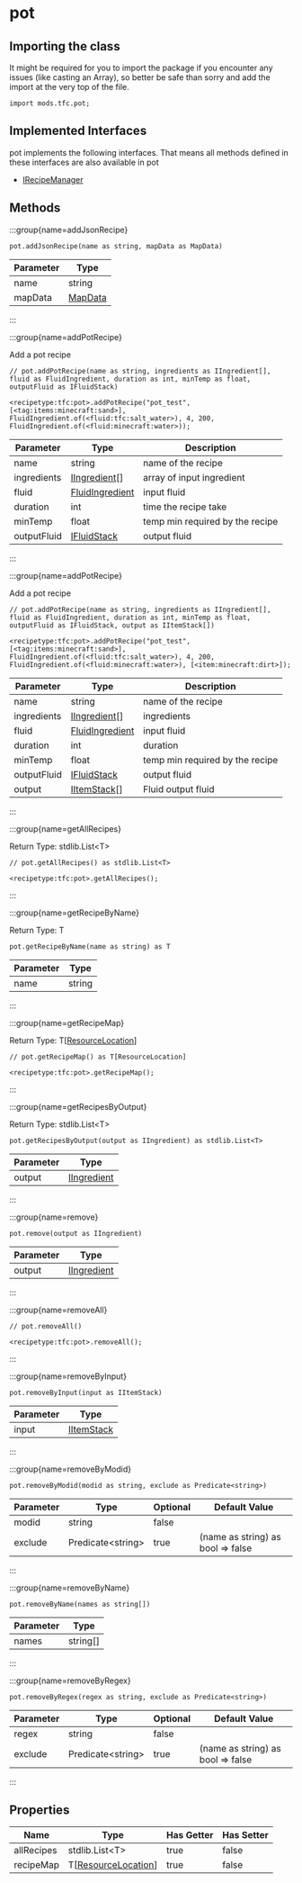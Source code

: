 # pot

## Importing the class

It might be required for you to import the package if you encounter any issues (like casting an Array), so better be safe than sorry and add the import at the very top of the file.
```zenscript
import mods.tfc.pot;
```


## Implemented Interfaces
pot implements the following interfaces. That means all methods defined in these interfaces are also available in pot

- [IRecipeManager](/vanilla/api/recipe/manager/IRecipeManager)

## Methods

:::group{name=addJsonRecipe}

```zenscript
pot.addJsonRecipe(name as string, mapData as MapData)
```

| Parameter |                 Type                 |
|-----------|--------------------------------------|
| name      | string                               |
| mapData   | [MapData](/vanilla/api/data/MapData) |


:::

:::group{name=addPotRecipe}

Add a pot recipe

```zenscript
// pot.addPotRecipe(name as string, ingredients as IIngredient[], fluid as FluidIngredient, duration as int, minTemp as float, outputFluid as IFluidStack)

<recipetype:tfc:pot>.addPotRecipe("pot_test", [<tag:items:minecraft:sand>], FluidIngredient.of(<fluid:tfc:salt_water>), 4, 200, FluidIngredient.of(<fluid:minecraft:water>));
```

|  Parameter  |                             Type                             |           Description           |
|-------------|--------------------------------------------------------------|---------------------------------|
| name        | string                                                       | name of the recipe              |
| ingredients | [IIngredient](/vanilla/api/ingredient/IIngredient)[]         | array of input ingredient       |
| fluid       | [FluidIngredient](/mods/TFCTweaker/api/FluidStackIngredient) | input fluid                     |
| duration    | int                                                          | time the recipe take            |
| minTemp     | float                                                        | temp min required by the recipe |
| outputFluid | [IFluidStack](/forge/api/fluid/IFluidStack)                  | output fluid                    |


:::

:::group{name=addPotRecipe}

Add a pot recipe

```zenscript
// pot.addPotRecipe(name as string, ingredients as IIngredient[], fluid as FluidIngredient, duration as int, minTemp as float, outputFluid as IFluidStack, output as IItemStack[])

<recipetype:tfc:pot>.addPotRecipe("pot_test", [<tag:items:minecraft:sand>], FluidIngredient.of(<fluid:tfc:salt_water>), 4, 200, FluidIngredient.of(<fluid:minecraft:water>), [<item:minecraft:dirt>]);
```

|  Parameter  |                             Type                             |           Description           |
|-------------|--------------------------------------------------------------|---------------------------------|
| name        | string                                                       | name of the recipe              |
| ingredients | [IIngredient](/vanilla/api/ingredient/IIngredient)[]         | ingredients                     |
| fluid       | [FluidIngredient](/mods/TFCTweaker/api/FluidStackIngredient) | input fluid                     |
| duration    | int                                                          | duration                        |
| minTemp     | float                                                        | temp min required by the recipe |
| outputFluid | [IFluidStack](/forge/api/fluid/IFluidStack)                  | output fluid                    |
| output      | [IItemStack](/vanilla/api/item/IItemStack)[]                 | Fluid output fluid              |


:::

:::group{name=getAllRecipes}

Return Type: stdlib.List&lt;T&gt;

```zenscript
// pot.getAllRecipes() as stdlib.List<T>

<recipetype:tfc:pot>.getAllRecipes();
```

:::

:::group{name=getRecipeByName}

Return Type: T

```zenscript
pot.getRecipeByName(name as string) as T
```

| Parameter |  Type  |
|-----------|--------|
| name      | string |


:::

:::group{name=getRecipeMap}

Return Type: T[[ResourceLocation](/vanilla/api/resource/ResourceLocation)]

```zenscript
// pot.getRecipeMap() as T[ResourceLocation]

<recipetype:tfc:pot>.getRecipeMap();
```

:::

:::group{name=getRecipesByOutput}

Return Type: stdlib.List&lt;T&gt;

```zenscript
pot.getRecipesByOutput(output as IIngredient) as stdlib.List<T>
```

| Parameter |                        Type                        |
|-----------|----------------------------------------------------|
| output    | [IIngredient](/vanilla/api/ingredient/IIngredient) |


:::

:::group{name=remove}

```zenscript
pot.remove(output as IIngredient)
```

| Parameter |                        Type                        |
|-----------|----------------------------------------------------|
| output    | [IIngredient](/vanilla/api/ingredient/IIngredient) |


:::

:::group{name=removeAll}

```zenscript
// pot.removeAll()

<recipetype:tfc:pot>.removeAll();
```

:::

:::group{name=removeByInput}

```zenscript
pot.removeByInput(input as IItemStack)
```

| Parameter |                    Type                    |
|-----------|--------------------------------------------|
| input     | [IItemStack](/vanilla/api/item/IItemStack) |


:::

:::group{name=removeByModid}

```zenscript
pot.removeByModid(modid as string, exclude as Predicate<string>)
```

| Parameter |          Type           | Optional |           Default Value           |
|-----------|-------------------------|----------|-----------------------------------|
| modid     | string                  | false    |                                   |
| exclude   | Predicate&lt;string&gt; | true     | (name as string) as bool => false |


:::

:::group{name=removeByName}

```zenscript
pot.removeByName(names as string[])
```

| Parameter |   Type   |
|-----------|----------|
| names     | string[] |


:::

:::group{name=removeByRegex}

```zenscript
pot.removeByRegex(regex as string, exclude as Predicate<string>)
```

| Parameter |          Type           | Optional |           Default Value           |
|-----------|-------------------------|----------|-----------------------------------|
| regex     | string                  | false    |                                   |
| exclude   | Predicate&lt;string&gt; | true     | (name as string) as bool => false |


:::


## Properties

|    Name    |                             Type                              | Has Getter | Has Setter |
|------------|---------------------------------------------------------------|------------|------------|
| allRecipes | stdlib.List&lt;T&gt;                                          | true       | false      |
| recipeMap  | T[[ResourceLocation](/vanilla/api/resource/ResourceLocation)] | true       | false      |

